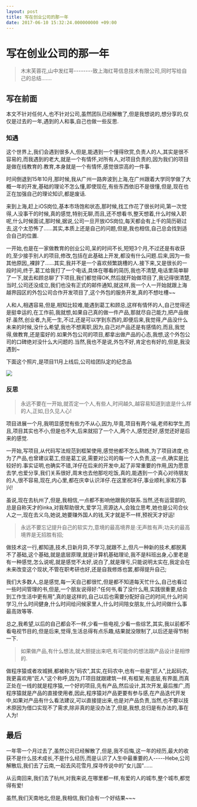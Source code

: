 ```yaml
---
layout: post
title: 写在创业公司的那一年
date: 2017-06-10 15:32:24.000000000 +09:00
---
```




# 写在创业公司的那一年

> 木末芙蓉花,山中发红萼--------致上海红萼信息技术有限公司,同时写给自己的总结.......

## 写在前面

本文不针对任何人,也不针对公司,虽然团队已经解散了,但是我想说的,想分享的,仅仅是过去的一年,遇到的人和事,自己也做一些反思.

### 知遇

这个世界上,我们会遇到很多人,但是,能遇到一个懂得欣赏,负责人的人,其实是很不容易的,而我遇到的老大,就是一个有情怀,对所有人,对项目负责的,因为我们的项目是做在线教育的.教育,本身就是一个有情怀,感觉很崇高的一件事.

时间倒退到15年10月,那时候,我从广州一路奔波到上海,在广州跟着大学同学做了大概一年的开发,基础的理论不怎么懂,即使现在,有些东西依旧不是很懂,但是,现在也正在加强自己的理论知识,都是废话. 

来到上海,赶上iOS岗位,基本市场饱和状态,那时候,找工作花了很长时间,第一次觉得,人没事干的时候,真的感觉,特别无聊,而且,还不想看书,整天想着,什么时候入职呢,什么时候面试,那时候,据说,公司一旦开放iOS岗位,每天都会有上千的简历砸过去,这个太恐怖了......其实,本质上还是自己的问题,但是,我也相信,自己总会找到适合自己的位置.

一开始,也是在一家做教育的创业公司,呆的时间不长,短短3个月,不过还是有收获的,至少接手别人的项目,修改,包括在此基础上开发,都没有什么问题.后来,因为一些其他原因,,裸辞了......其实,我并不是一个喜欢频繁跳槽的人.接下来,又是很长的一段时间,终于,葛工给我打了一个电话,具体在哪看的简历,我也不清楚,电话里简单聊了一下,就去和顾总聊了下项目,我们都觉得OK,然后就开始做项目了,我记得很清楚,当时,公司还没成立,我们也没有正式的邮件通知,就这样,我一个人一开始就跟上海越界园区的外包公司合作开发项目了,这个外包的服务开发,真的不想吐槽~~

人和人,相遇容易,但是,相知比较难,能遇到葛工和顾总,这样有情怀的人,自己觉得还是挺幸运的,在工作前,我就想,如果自己真的做一件产品,那就尽自己能力,把产品做好.虽然,创业者,九死一生,不过,还是可以学到东西的,即便后来,我觉得,产品没什么未来的时候,没什么希望,我也不想离职,因为,自己对产品还是有感情的,而且,我觉得,做教育,还是蛮好的.如果外包公司的项目,都拿出做产品的心态,我想,这个外包公司的口碑绝对没什么大问题的.当然,我也不是说,外包不好,肯定也有好的,但是,我没遇到~

下面这个照片,是项目11月上线后,公司给团队定的纪念品

![](http://o9zpq25pv.bkt.clouddn.com/honge/WechatIMG1.jpeg)

### 反思

> 永远不要在一开始,就否定一个人,有些人,时间越久,越容易知道到底是什么样的人,正如,日久见人心!

项目进展一个月,我明显感觉有些力不从心,因为,毕竟,项目有两个端,老师和学生,而且,项目其实也不小,但是也不大,后来就招了一个人,两个人,感觉还好,感觉还好是后来的感觉.

一开始,写项目,从代码写法规范到框架使用,感觉他都不怎么熟练,为了项目进度,也为了产品,也曾建议葛工,但是葛工说,需要对公司的每一个人负责,这一点,确实是比较好的.事实证明,也确实不错,洋仔在后来的开发中,起了非常重要的作用,因为愿意去学,也爱分享,我们关系很好,周末也去他那吃吃饭,真的,能遇到一个真心对待朋友的人,很不容易,现在,内心里,都在庆幸认识洋仔.在这里祝洋仔,事业顺利,家和万事兴!

虽说,现在去杭州了,但是,我相信,一点都不影响他跟我的联系.当然,还有运营部的,总是自称天才的inka,对我帮助很大,爱学习,资源达人,会独立思考,她也是公司合伙人之一,现在去义乌,她说,她要赚外国人的钱,天才就是不一样,预祝天才好运!

> 永远不要忘记提升自己的软实力,意境的最高境界是:无声胜有声;功夫的最高境界是无招胜有招;

做技术这一行,都知道,技术,日新月异,不学习,就跟不上,但凡一种新的技术,都脱离不了基础,这个基础,就是底层原理,就是计算机基础理论,我不是科班出身,心里老是有一种感觉,怎么说呢,就是感觉不太好,说白了,就是理亏,只能说明太实在,我定会在未来改变这个现状,不管在职考研也好,还是自我修炼也罢,都得提升自己;

我们大多数人,总是感觉,每一天自己都很忙,但是都不知道每天忙什么,自己也看过一些时间管理的书,但是,一个朋友说得好:"任何书,看了没什么用,实践很重要,结合到工作生活中更有用",真的是这样的,自己以后也需要分配好自己的时间,什么时间学习,什么时间健身,什么时间给问候家里人,什么时间陪女朋友,什么时间做什么事最高效等等.

总之,我希望,以后的自己都会不一样,少看一些电视,少看一些综艺,其实,我以前都不看电视节目的,但是后来,觉得,生活总得有点乐趣,结果就没限制了,以后还是得节制一下.

> 如果做产品,有什么想法,就大胆提出来吧,有可能你的想法跟产品设计是相悖的.

做程序猿或者攻城狮,都被称为"码农",其实,在码农中,也有一些是"匠人",比起码农,我更喜欢用"匠人"这个称呼,因为,IT项目就跟建筑一样,有框架,有底层,有界面,而真正处在一线的就是程序猿,一个好的项目,先有产品,然后设计,其次开发,最后推广,而程序猿就是产品的直接使用者,因此,程序猿对产品更要有参与感,在产品迭代开发中,如果对产品有什么看法建议,可以直接提出来,也是对产品负责,当然,也不要以技术原因为借口实现不了需求,除非真的是没办法了,但是,我想,总归是有办法的,事在人为!

## 最后

一年零一个月过去了,虽然公司已经解散了,但是,我不后悔,这一年的经历,最大的收获不是什么技术成长,不是什么经历,而是认识了人生中最重要的人-----Hebe,公司解散后,我们去了云南,一起去风花雪月,探寻传说中的"女儿国"......

从云南回来,我们去了杭州,对我来说,在哪里都一样,有爱的人的城市,整个城市,都觉得有爱!

虽然,我们天南地北,但是,我相信,我们会有一个好结果~~~
